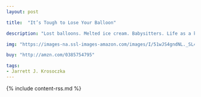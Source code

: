 ```yaml
---
layout: post

title:  "It’s Tough to Lose Your Balloon"

description: "Lost balloons. Melted ice cream. Babysitters. Life as a kid can be pretty daunting. But don’t let these troubles get you down. With the right attitude, a hurdle can become a hammock and an obstacle can become an opportunity!"

img: "https://images-na.ssl-images-amazon.com/images/I/51wJS4gndNL._SL480_.jpg"

buy: "http://amzn.com/0385754795"

tags:
- Jarrett J. Krosoczka
---
```


{% include content-rss.md %}